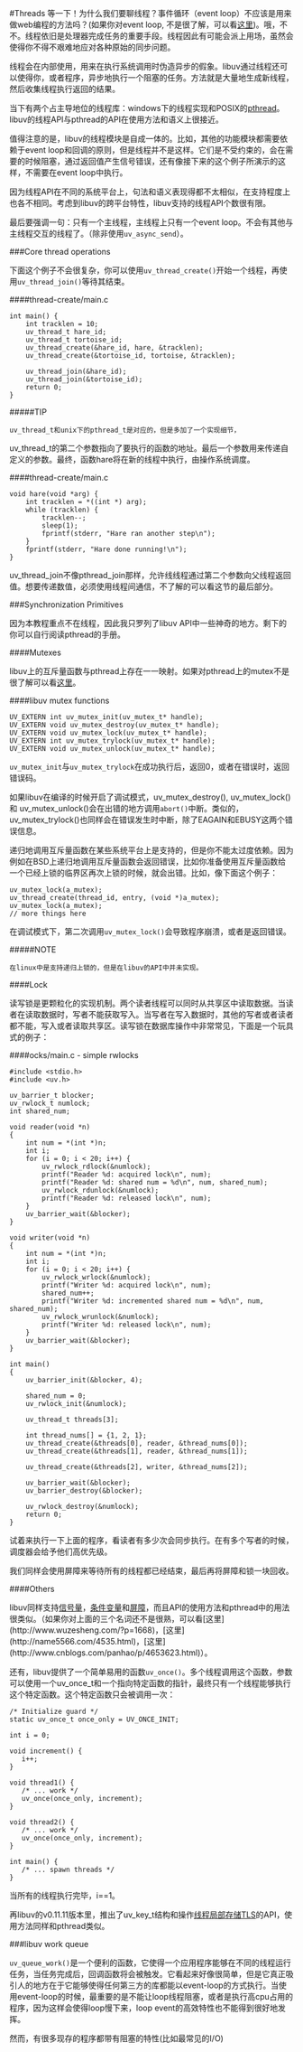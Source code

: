 #Threads
等一下！为什么我们要聊线程？事件循环（event loop）不应该是用来做web编程的方法吗？(如果你对event loop, 不是很了解，可以看[这里](http://www.ruanyifeng.com/blog/2014/10/event-loop.html))。哦，不不。线程依旧是处理器完成任务的重要手段。线程因此有可能会派上用场，虽然会使得你不得不艰难地应对各种原始的同步问题。  

线程会在内部使用，用来在执行系统调用时伪造异步的假象。libuv通过线程还可以使得你，或者程序，异步地执行一个阻塞的任务。方法就是大量地生成新线程，然后收集线程执行返回的结果。  

当下有两个占主导地位的线程库：windows下的线程实现和POSIX的[pthread](http://man7.org/linux/man-pages/man7/pthreads.7.html)。libuv的线程API与pthread的API在使用方法和语义上很接近。  

值得注意的是，libuv的线程模块是自成一体的。比如，其他的功能模块都需要依赖于event loop和回调的原则，但是线程并不是这样。它们是不受约束的，会在需要的时候阻塞，通过返回值产生信号错误，还有像接下来的这个例子所演示的这样，不需要在event loop中执行。  

因为线程API在不同的系统平台上，句法和语义表现得都不太相似，在支持程度上也各不相同。考虑到libuv的跨平台特性，libuv支持的线程API个数很有限。  

最后要强调一句：只有一个主线程，主线程上只有一个event loop。不会有其他与主线程交互的线程了。（除非使用`uv_async_send`）。  

###Core thread operations

下面这个例子不会很复杂，你可以使用`uv_thread_create()`开始一个线程，再使用`uv_thread_join()`等待其结束。  

####thread-create/main.c

```
int main() {
    int tracklen = 10;
    uv_thread_t hare_id;
    uv_thread_t tortoise_id;
    uv_thread_create(&hare_id, hare, &tracklen);
    uv_thread_create(&tortoise_id, tortoise, &tracklen);

    uv_thread_join(&hare_id);
    uv_thread_join(&tortoise_id);
    return 0;
}
```

#####TIP
```
uv_thread_t和unix下的pthread_t是对应的，但是多加了一个实现细节，
```
uv_thread_t的第二个参数指向了要执行的函数的地址。最后一个参数用来传递自定义的参数。最终，函数hare将在新的线程中执行，由操作系统调度。  

####thread-create/main.c

```
void hare(void *arg) {
    int tracklen = *((int *) arg);
    while (tracklen) {
        tracklen--;
        sleep(1);
        fprintf(stderr, "Hare ran another step\n");
    }
    fprintf(stderr, "Hare done running!\n");
}
```

uv_thread_join不像pthread_join那样，允许线线程通过第二个参数向父线程返回值。想要传递数值，必须使用线程间通信，不了解的可以看这节的最后部分。  

###Synchronization Primitives

因为本教程重点不在线程，因此我只罗列了libuv API中一些神奇的地方。剩下的你可以自行阅读pthread的手册。  

####Mutexes

libuv上的互斥量函数与pthread上存在一一映射。如果对pthread上的mutex不是很了解可以看[这里](https://computing.llnl.gov/tutorials/pthreads/)。

####libuv mutex functions

```
UV_EXTERN int uv_mutex_init(uv_mutex_t* handle);
UV_EXTERN void uv_mutex_destroy(uv_mutex_t* handle);
UV_EXTERN void uv_mutex_lock(uv_mutex_t* handle);
UV_EXTERN int uv_mutex_trylock(uv_mutex_t* handle);
UV_EXTERN void uv_mutex_unlock(uv_mutex_t* handle);
```

`uv_mutex_init`与`uv_mutex_trylock`在成功执行后，返回0，或者在错误时，返回错误码。  

如果libuv在编译的时候开启了调试模式，uv_mutex_destroy(), uv_mutex_lock() 和 uv_mutex_unlock()会在出错的地方调用`abort()`中断。类似的，uv_mutex_trylock()也同样会在错误发生时中断，除了EAGAIN和EBUSY这两个错误信息。  

递归地调用互斥量函数在某些系统平台上是支持的，但是你不能太过度依赖。因为例如在BSD上递归地调用互斥量函数会返回错误，比如你准备使用互斥量函数给一个已经上锁的临界区再次上锁的时候，就会出错。比如，像下面这个例子：  

```
uv_mutex_lock(a_mutex);
uv_thread_create(thread_id, entry, (void *)a_mutex);
uv_mutex_lock(a_mutex);
// more things here
```

在调试模式下，第二次调用`uv_mutex_lock()`会导致程序崩溃，或者是返回错误。  

#####NOTE
```
在linux中是支持递归上锁的，但是在libuv的API中并未实现。
```

####Lock

读写锁是更颗粒化的实现机制。两个读者线程可以同时从共享区中读取数据。当读者在读取数据时，写者不能获取写入。当写者在写入数据时，其他的写者或者读者都不能，写入或者读取共享区。读写锁在数据库操作中非常常见，下面是一个玩具式的例子：  

####ocks/main.c - simple rwlocks

```
#include <stdio.h>
#include <uv.h>

uv_barrier_t blocker;
uv_rwlock_t numlock;
int shared_num;

void reader(void *n)
{
    int num = *(int *)n;
    int i;
    for (i = 0; i < 20; i++) {
        uv_rwlock_rdlock(&numlock);
        printf("Reader %d: acquired lock\n", num);
        printf("Reader %d: shared num = %d\n", num, shared_num);
        uv_rwlock_rdunlock(&numlock);
        printf("Reader %d: released lock\n", num);
    }
    uv_barrier_wait(&blocker);
}

void writer(void *n)
{
    int num = *(int *)n;
    int i;
    for (i = 0; i < 20; i++) {
        uv_rwlock_wrlock(&numlock);
        printf("Writer %d: acquired lock\n", num);
        shared_num++;
        printf("Writer %d: incremented shared num = %d\n", num, shared_num);
        uv_rwlock_wrunlock(&numlock);
        printf("Writer %d: released lock\n", num);
    }
    uv_barrier_wait(&blocker);
}

int main()
{
    uv_barrier_init(&blocker, 4);

    shared_num = 0;
    uv_rwlock_init(&numlock);

    uv_thread_t threads[3];

    int thread_nums[] = {1, 2, 1};
    uv_thread_create(&threads[0], reader, &thread_nums[0]);
    uv_thread_create(&threads[1], reader, &thread_nums[1]);

    uv_thread_create(&threads[2], writer, &thread_nums[2]);

    uv_barrier_wait(&blocker);
    uv_barrier_destroy(&blocker);

    uv_rwlock_destroy(&numlock);
    return 0;
}
```

试着来执行一下上面的程序，看读者有多少次会同步执行。在有多个写者的时候，调度器会给予他们高优先级。  

我们同样会使用屏障来等待所有的线程都已经结束，最后再将屏障和锁一块回收。  

####Others

libuv同样支持[信号量](https://en.wikipedia.org/wiki/Semaphore_\(programming\))，[条件变量](https://en.wikipedia.org/wiki/Monitor_\(synchronization\)#Waiting_and_signaling)和[屏障](https://en.wikipedia.org/wiki/Barrier_\(computer_science\))，而且API的使用方法和pthread中的用法很类似。（如果你对上面的三个名词还不是很熟，可以看[这里](http://www.wuzesheng.com/?p=1668)，[这里](http://name5566.com/4535.html)，[这里](http://www.cnblogs.com/panhao/p/4653623.html)）。 

 还有，libuv提供了一个简单易用的函数`uv_once()`。多个线程调用这个函数，参数可以使用一个uv_once_t和一个指向特定函数的指针，最终只有一个线程能够执行这个特定函数。这个特定函数只会被调用一次：  
 
 ```
 /* Initialize guard */
static uv_once_t once_only = UV_ONCE_INIT;

int i = 0;

void increment() {
    i++;
}

void thread1() {
    /* ... work */
    uv_once(once_only, increment);
}

void thread2() {
    /* ... work */
    uv_once(once_only, increment);
}

int main() {
    /* ... spawn threads */
}
 ```

当所有的线程执行完毕，i==1。  

再libuv的v0.11.11版本里，推出了uv_key_t结构和操作[线程局部存储TLS](http://baike.baidu.com/view/598128.htm)的API，使用方法同样和pthread类似。  

###libuv work queue

`uv_queue_work()`是一个便利的函数，它使得一个应用程序能够在不同的线程运行任务，当任务完成后，回调函数将会被触发。它看起来好像很简单，但是它真正吸引人的地方在于它能够使得任何第三方的库都能以event-loop的方式执行。当使用event-loop的时候，最重要的是不能让loop线程阻塞，或者是执行高cpu占用的程序，因为这样会使得loop慢下来，loop event的高效特性也不能得到很好地发挥。  

然而，有很多现存的程序都带有阻塞的特性(比如最常见的I/O)